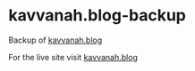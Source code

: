# kavvanah.blog-backup
 Backup of [kavvanah.blog](kavvanah.blog)

 For the live site visit [kavvanah.blog](https://kavvanah.blog/)
